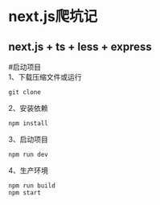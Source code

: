 next.js爬坑记
 ===
 next.js + ts + less + express
 ---
 
#启动项目<br>
1、下载压缩文件或运行
```
git clone 
```
2、安装依赖
```
npm install
```
3、启动项目
```
npm run dev
 ```
4、生产环境
```
npm run build
npm start
```
